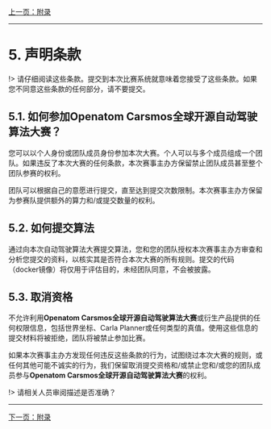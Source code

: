 [上一页：附录](scenarios.md)

---
# 5. 声明条款

!> 请仔细阅读这些条款。提交到本次比赛系统就意味着您接受了这些条款。如果您不同意这些条款的任何部分，请不要提交。

## 5.1. 如何参加Openatom Carsmos全球开源自动驾驶算法大赛？

您可以以个人身份或团队成员身份参加本次大赛。个人可以与多个成员组成一个团队。如果违反了本次大赛的任何条款，本次赛事主办方保留禁止团队成员甚至整个团队参赛的权利。

团队可以根据自己的意愿进行提交，直至达到提交次数限制。本次赛事主办方保留为参赛队提供额外的算力和/或提交数量的权利。

## 5.2. 如何提交算法

通过向本次自动驾驶算法大赛提交算法，您和您的团队授权本次赛事主办方审查和分析您提交的资料，以核实其是否符合本次大赛的所有规则。提交的代码（docker镜像）将仅用于评估目的，未经团队同意，不会被披露。

## 5.3. 取消资格

不允许利用**Openatom Carsmos全球开源自动驾驶算法大赛**或衍生产品提供的任何权限信息，包括世界坐标、Carla Planner或任何类型的真值。使用这些信息的提交材料将被拒绝，团队将被禁止参加比赛。

如果本次赛事主办方发现任何违反这些条款的行为，试图绕过本次大赛的规则，或任何其他可能不诚实的行为，我们保留取消提交资格和/或禁止您和/或您的团队成员参与**Openatom Carsmos全球开源自动驾驶算法大赛**的权利。

!> 请相关人员审阅描述是否准确？

---

[下一页：附录](scenarios.md)
